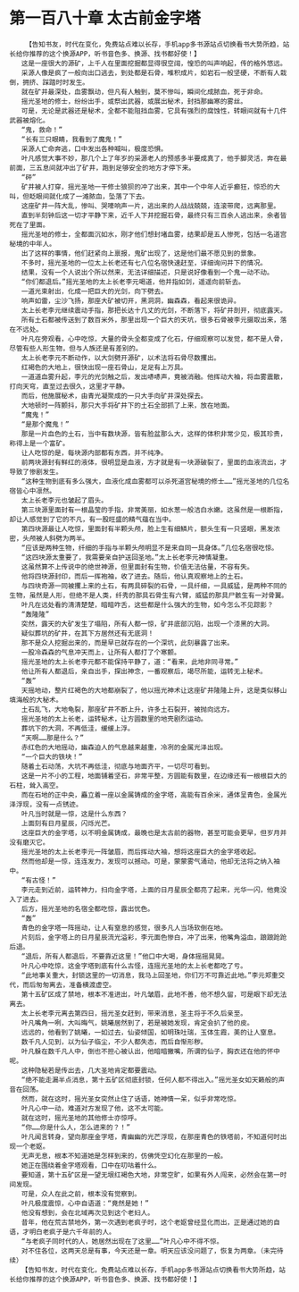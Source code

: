 # 第一百八十章 太古前金字塔
        【告知书友，时代在变化，免费站点难以长存，手机app多书源站点切换看书大势所趋，站长给你推荐的这个换源APP，听书音色多、换源、找书都好使！】
       这是一座很大的源矿，上千人在里面挖掘都显得很空阔，惶恐的叫声响起，传的格外悠远。
       采源人像是疯了一般向出口逃去，到处都是石骨，堆积成片，如岩石一般坚硬，不断有人栽倒，拥挤、踩踏时时发生。
       就在矿井最深处，血雾飘动，但凡有人触到，莫不惨叫，瞬间化成脓血，死于非命。
       摇光圣地的修士，纷纷出手，或祭出武器，或展出秘术，封挡那幽寒的雾丝。
       可是，无论是武器还是秘术，全都不能阻挡血雾，它具有强烈的腐蚀性，转眼间就有十几件武器被熔化。
       “鬼，救命！”
       “长有三只眼睛，我看到了魔鬼！”
       采源人亡命奔逃，口中发出各种喊叫，极度恐惧。
       叶凡感觉大事不妙，那几个上了年岁的采源老人的预感多半要成真了，他手脚灵活，奔在最前面，三五息间就冲出了矿井，跑到足够安全的地方才停下来。
       “砰”
       矿井被人打穿，摇光圣地一干修士狼狈的冲了出来，其中一个中年人近乎癫狂，惊恐的大叫，但眨眼间就化成了一滩脓血，坠落了下去。
       这座矿井一阵大乱，惨叫、哭嚎响声一片，逃出来的人战战兢兢，连滚带爬，远离那里。
       直到半刻钟后这一切才平静下来，近千人下井挖掘石骨，最终只有三百余人逃出来，余者皆死在了里面。
       摇光圣地的修士，全都面沉如水，刚才他们想封堵血雾，结果却是五人惨死，包括一名道宫秘境的中年人。
       出了这样的事情，他们赶紧向上禀报，鬼矿出现了，这是他们最不愿见到的景象。
       不多时，摇光圣地的一位太上长老还有七八位名宿快速赶至，详细询问井下的情况。
       结果，没有一个人说出个所以然来，无法详细描述，只是说好像看到一个鬼一动不动。
       “你们都退后。”摇光圣地的太上长老李元喝道，他并指如剑，遥遥向前斩去。
       一道光束射出，化成一把巨大的光剑，向下劈去。
       响声如雷，尘沙飞扬，那座大矿被切开，黑洞洞，幽森森，看起来很诡异。
       太上长老李元继续震动手指，那把长达十几丈的光剑，不断落下，将矿井剖开，彻底露天。
       所有土石都被传送到了数百米外，那里出现一个巨大的天坑，很多石骨被李元摄取出来，落在不远处。
       叶凡在旁观看，心中吃惊，大量的骨头全都变成了化石，仔细观察可以发觉，都不是人骨，尽管有些人形生物，但与人族还是有差别的。
       太上长老李元不断动作，以大剑劈开源矿，以术法将石骨尽数攫出。
       红褐色的大地上，很快出现一座石骨山，足足有上万具。
       一道道血雾升起，李元的光剑触之后，发出哧哧声，竟被消融。他挥动大袖，将血雾震散，打向天穹，直至过去很久，这里才平静。
       而后，他施展秘术，由青光凝聚成的一只大手向矿井深处探去。
       大地顿时一阵颤抖，那只大手将矿井下的土石全部抓了上来，放在地面。
       “魔鬼！”
       “是那个魔鬼！”
       那是一片血色的土石，当中有数块源，皆有脸盆那么大，这样的体积非常少见，极其珍贵，称得上是一个富矿。
       让人吃惊的是，每块源内部都有东西，并不纯净。
       前两块源封有鲜红的液体，很明显是血液，方才就是有一块源破裂了，里面的血液流出，才导致了惨剧发生。
       “这种生物到底有多么强大，血液化成血雾都可以杀死道宫秘境的修士……”摇光圣地的几位名宿皆心中凛然。
       太上长老李元也皱起了眉头。
       第三块源里面封有一根晶莹的手指，非常美丽，如水葱一般洁白水嫩。这虽然是一根断指，却让人感觉到了它的不凡，有一股旺盛的精气蕴在当中。
       第四块源最让人吃惊，里面封有半颗头颅，脸上生有细鳞片，额头生有一只竖眼，黑发浓密，头颅被人斜劈为两半。
       “应该是两种生物，纤细的手指与半颗头颅明显不是来自同一具身体。”几位名宿很吃惊。
       “这四块源太重要了，我需要亲自护送回圣地。”太上长老李元神情凝重。
       这虽然算不上传说中的绝世神源，但里面封有生物，价值无法估量，不容有失。
       他将四块源封印，而后一挥袍袖，收了进去。随后，他认真观察地上的土石。
       与四块奇源一同被攫上来的土石，有两具碎裂的石骨，一具纤细，一具威猛，是两种不同的生物，虽然是人形，但绝不是人类，纤秀的那具石骨生有六臂，威猛的那具尸骸生有一对骨翼。
       叶凡在远处看的清清楚楚，暗暗咋舌，这些都是什么强大的生物，如今怎么不见踪影？
       “轰隆隆”
       突然，露天的大矿发生了塌陷，所有人都一惊，矿井底部沉陷，出现一个漆黑的大洞。
       疑似葬坑的矿井，在其下方居然还有无底洞！
       那不是众人挖掘出来的，而是早已就存在的一个深坑，此刻暴露了出来。
       一股冷森森的气息冲天而上，让所有人都打了个寒颤。
       摇光圣地的太上长老李元都不能保持平静了，道：“看来，此地非同寻常。”
       他让所有人都退后，亲自出手，探出神念，一番观察后，竭尽所能，运转无上秘术。
       “轰”
       天摇地动，整片红褐色的大地都崩裂了，他以摇光神术让这座矿井隆隆上升，这是类似移山填海般的大秘术。
       土石乱飞，大地龟裂，那座矿井不断上升，许多土石裂开，被抛向远方。
       摇光圣地的太上长老，运转秘术，让方圆数里的地壳剧烈运动。
       葬坑下的大洞，不再低洼，缓缓上浮。
       “天啊……那是什么？”
       赤红色的大地摇动，幽森迫人的气息越来越重，冷冽的金属光泽出现。
       “一个巨大的铁块！”
       随着土石动荡，大坑不再低洼，彻底与地面齐平，一切尽可看到。
       这是一片不小的工程，地面铺着坚石，非常平整，方圆能有数里，在边缘还有一根根巨大的石柱，耸入高空。
       而在石地的正中央，矗立着一座以金属铸成的金字塔，高能有百余米，通体呈青色，金属光泽浮现，没有一点锈迹。
       叶凡当时就是一惊，这是什么东西？
       上面刻有日月星辰，闪烁光芒。
       这座巨大的金字塔，以不明金属铸成，最晚也是太古前的器物，甚至可能会更早，但岁月并没有磨灭它。
       摇光圣地的太上长老李元一阵皱眉，而后挥动大袖，想将这座巨大的金字塔收起。
       然而他却是一惊，连连发力，发现可以撼动。可是，蒙蒙雾气涌动，他却无法将之纳入袖中。
       “有古怪！”
       李元走到近前，运转神力，扫向金字塔，上面的日月星辰全都亮了起来，光华一闪，他竟没入了进去。
       后方，摇光圣地的名宿全都吃惊，露出忧色。
       “轰”
       青色的金字塔一阵摇动，让人有窒息的感觉，很多凡人当场软倒在地。
       片刻后，金字塔上的日月星辰流光溢彩，李元面色惨白，冲了出来，他嘴角溢血，踉踉跄跄后退。
       “退后，所有人都退后，不要靠近这里！”他口中大喝，身体摇摇晃晃。
       叶凡心中吃惊，这金字塔到底有什么古怪，连摇光圣地的太上长老都吃了亏。
       “此地事关重大，封锁这里的一切消息，我马上回圣地，你们万不可靠近此地。”李元郑重交代，而后匆匆离去，准备横渡虚空。
       第十五矿区成了禁地，根本不准进出，叶凡皱眉，此地不善，他不想久留，可是眼下却无法离去。
       太上长老李元离去第四日，摇光圣女赶到，带来消息，圣主将于不久后亲至。
       叶凡嘴角一咧，大叫晦气，姚曦居然到了，若是被她发现，肯定会扒了他的皮。
       远远的，他看到了姚曦，一如过去，仙姿倾国，如明珠吐瑞，玉体生霞，美的让人窒息。
       数千凡人见到，以为仙子临尘，不少人都失态，而后自惭形秽。
       叶凡躲在数千凡人中，倒也不担心被认出，他暗暗撇嘴，所谓的仙子，胸衣还在他的怀中呢。
       这种隐秘若是传出去，几大圣地肯定都要震动。
       “绝不能走漏半点消息，第十五矿区彻底封锁，任何人都不得出入。”摇光圣女如天籁般的声音在回荡。
       然而，就在这时，摇光圣女突然止住了话语，她神情一呆，似乎非常吃惊。
       叶凡心中一动，难道对方发现了他，这不太可能。
       就在这时，摇光圣地的其他修士亦惊呼。
       “你……你是什么人，怎么进来的？！”
       叶凡闻言转身，望向那座金字塔，青幽幽的光芒浮现，在那座青色的铁塔前，不知道何时出现一个老妪。
       无声无息，根本不知道她是怎样到来的，仿佛凭空幻化在那里的一般。
       她正在围绕着金字塔观看，口中在叨咕着什么。
       要知道，第十五矿区是一望无垠红褐色大地，非常空旷，如果有外人闯来，必然会在第一时间发现。
       可是，众人在此之前，根本没有觉察到。
       叶凡极度震惊，心中自语道：“竟然是她！”
       他没有想到，会在北域再次见到这个老妇人。
       昔年，他在荒古禁地外，第一次遇到老疯子时，这个老妪曾经显化而出，正是通过她的自语，才明白老疯子是六千年前的人。
       “与老疯子同时代的人，她居然出现在了这里……”叶凡心中不得不惊。
       对不住各位，这两天总是有事，今天还是一章。明天应该没问题了，恢复为两章。（未完待续）
       【告知书友，时代在变化，免费站点难以长存，手机app多书源站点切换看书大势所趋，站长给你推荐的这个换源APP，听书音色多、换源、找书都好使！】